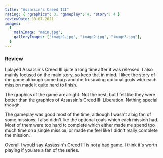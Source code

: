 ```yaml
---
title: "Assassin's Creed III"
rating: { "graphics": 3, "gameplay": 4, "story": 4 }
reviewDate: 30-07-2021
images:
  {
    mainImage: "main.jpg",
    galleryImages: ["image1.jpg", "image2.jpg", "image3.jpg"],
  }
---
```


### Review

I played Assassin's Creed III quite a long time after it was released. I also mainly focused on the main story, so keep that in mind. I liked the story of the game although some bugs and the frustrating optional goals with each mission made it quite hard to finish.

The graphics of the game are alright. Not the best, but I felt like they were better than the graphics of Assassin's Creed III: Liberation. Nothing special though.

The gameplay was good most of the time, although I wasn't a big fan of some missions. I also didn't like the optional goals which each mission had. Most of them were too hard to complete which either made me spend too much time on a single mission, or made me feel like I didn't really complete the mission.

Overall I would say Assassin's Creed III is not a bad game. I think it's worth playing if you are a fan of the series.
